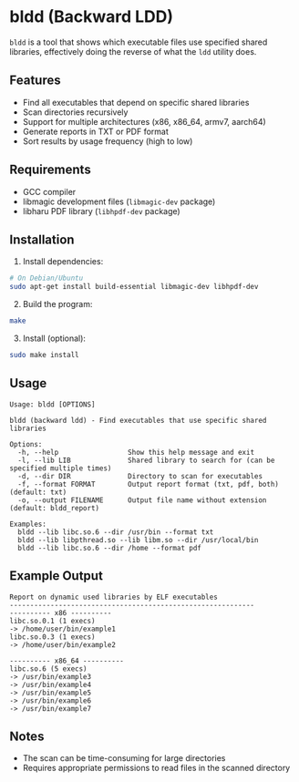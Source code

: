 # bldd (Backward LDD)

`bldd` is a tool that shows which executable files use specified shared libraries, effectively doing the reverse of what the `ldd` utility does.

## Features

- Find all executables that depend on specific shared libraries
- Scan directories recursively
- Support for multiple architectures (x86, x86_64, armv7, aarch64)
- Generate reports in TXT or PDF format
- Sort results by usage frequency (high to low)

## Requirements

- GCC compiler
- libmagic development files (`libmagic-dev` package)
- libharu PDF library (`libhpdf-dev` package)

## Installation

1. Install dependencies:

```bash
# On Debian/Ubuntu
sudo apt-get install build-essential libmagic-dev libhpdf-dev
```

2. Build the program:

```bash
make
```

3. Install (optional):

```bash
sudo make install
```

## Usage

```
Usage: bldd [OPTIONS]

bldd (backward ldd) - Find executables that use specific shared libraries

Options:
  -h, --help                 Show this help message and exit
  -l, --lib LIB              Shared library to search for (can be specified multiple times)
  -d, --dir DIR              Directory to scan for executables
  -f, --format FORMAT        Output report format (txt, pdf, both) (default: txt)
  -o, --output FILENAME      Output file name without extension (default: bldd_report)

Examples:
  bldd --lib libc.so.6 --dir /usr/bin --format txt
  bldd --lib libpthread.so --lib libm.so --dir /usr/local/bin
  bldd --lib libc.so.6 --dir /home --format pdf
```

## Example Output

```
Report on dynamic used libraries by ELF executables
------------------------------------------------------------
---------- x86 ----------
libc.so.0.1 (1 execs)
-> /home/user/bin/example1
libc.so.0.3 (1 execs)
-> /home/user/bin/example2

---------- x86_64 ----------
libc.so.6 (5 execs)
-> /usr/bin/example3
-> /usr/bin/example4
-> /usr/bin/example5
-> /usr/bin/example6
-> /usr/bin/example7
```

## Notes

- The scan can be time-consuming for large directories
- Requires appropriate permissions to read files in the scanned directory 